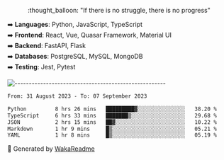 <p align="center"> 
  :thought_balloon: "If there is no struggle, there is no progress"
</p>

<p align="left">
  ➡️ <strong>Languages</strong>: Python, JavaScript, TypeScript<br>
  ➡️ <strong>Frontend</strong>: React, Vue, Quasar Framework, Material UI<br>
  ➡️ <strong>Backend</strong>: FastAPI, Flask<br>
  ➡️ <strong>Databases</strong>: PostgreSQL, MySQL, MongoDB<br>
  ➡️ <strong>Testing</strong>: Jest, Pytest<br>
</p>

![-----------------------------------------------------](https://raw.githubusercontent.com/andreasbm/readme/master/assets/lines/vintage.png)

<!--START_SECTION:waka-->

```txt
From: 31 August 2023 - To: 07 September 2023

Python         8 hrs 26 mins   █████████▓░░░░░░░░░░░░░░░   38.20 %
TypeScript     6 hrs 33 mins   ███████▒░░░░░░░░░░░░░░░░░   29.68 %
JSON           2 hrs 15 mins   ██▓░░░░░░░░░░░░░░░░░░░░░░   10.22 %
Markdown       1 hr 9 mins     █▒░░░░░░░░░░░░░░░░░░░░░░░   05.21 %
YAML           1 hr 8 mins     █▒░░░░░░░░░░░░░░░░░░░░░░░   05.19 %
```

<!--END_SECTION:waka-->


🚀 Generated by [WakaReadme](https://github.com/athul/waka-readme)
